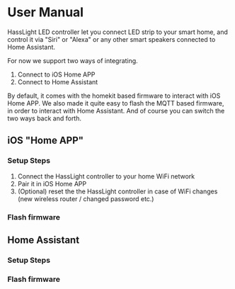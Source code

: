 # User Manual

HassLight LED controller let you connect LED strip to your smart home, and control it via "Siri" or "Alexa" or any other smart speakers connected to Home Assistant. 

For now we support two ways of integrating. 
1. Connect to iOS Home APP
2. Connect to Home Assistant 

By default, it comes with the homekit based firmware to interact with iOS Home APP.
We also made it quite easy to flash the MQTT based firmware, in order to interact with Home Assistant. And of course you can switch the two ways back and forth. 


## iOS "Home APP"
### Setup Steps

1. Connect the HassLight controller to your home WiFi network
2. Pair it in iOS Home APP
3. (Optional) reset the the HassLight controller in case of WiFi changes (new wireless router / changed password etc.)

### Flash firmware

## Home Assistant
### Setup Steps
### Flash firmware